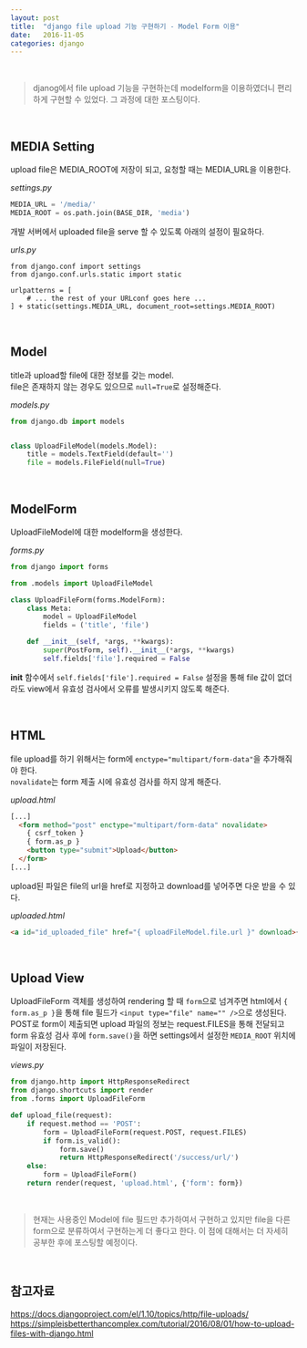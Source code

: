 ```yaml
---
layout: post
title:  "django file upload 기능 구현하기 - Model Form 이용"
date:   2016-11-05
categories: django
---
```


<br>  

> djanog에서 file upload 기능을 구현하는데 modelform을 이용하였더니 편리하게 구현할 수 있었다. 그 과정에 대한 포스팅이다.  

<br>  

## MEDIA Setting  

upload file은 MEDIA_ROOT에 저장이 되고, 요청할 때는 MEDIA_URL을 이용한다.  

_settings.py_  

```python
MEDIA_URL = '/media/'
MEDIA_ROOT = os.path.join(BASE_DIR, 'media')
```  

개발 서버에서 uploaded file을 serve 할 수 있도록 아래의 설정이 필요하다.  

_urls.py_  

```
from django.conf import settings
from django.conf.urls.static import static

urlpatterns = [
    # ... the rest of your URLconf goes here ...
] + static(settings.MEDIA_URL, document_root=settings.MEDIA_ROOT)
```  

<br>  

## Model   

title과 upload할 file에 대한 정보를 갖는 model.  
file은 존재하지 않는 경우도 있으므로 `null=True`로 설정해준다.  

_models.py_  

```python
from django.db import models


class UploadFileModel(models.Model):
    title = models.TextField(default='')
    file = models.FileField(null=True)
```  

<br>  

## ModelForm  

UploadFileModel에 대한 modelform을 생성한다.  

_forms.py_  

```python
from django import forms

from .models import UploadFileModel

class UploadFileForm(forms.ModelForm):
    class Meta:
        model = UploadFileModel
        fields = ('title', 'file')

    def __init__(self, *args, **kwargs):
        super(PostForm, self).__init__(*args, **kwargs)
        self.fields['file'].required = False
```  

__init__ 함수에서 `self.fields['file'].required = False` 설정을 통해 file 값이 없더라도 view에서 유효성 검사에서 오류를 발생시키지 않도록 해준다.  

<br>  


## HTML  

file upload를 하기 위해서는 form에 `enctype="multipart/form-data"`을 추가해줘야 한다.  
`novalidate`는 form 제출 시에 유효성 검사를 하지 않게 해준다.  


_upload.html_  

```html
[...]
  <form method="post" enctype="multipart/form-data" novalidate>
    { csrf_token }
    { form.as_p }
    <button type="submit">Upload</button>
  </form>
[...]
```  

upload된 파일은 file의 url을 href로 지정하고 download를 넣어주면 다운 받을 수 있다.  

_uploaded.html_  

```html
<a id="id_uploaded_file" href="{ uploadFileModel.file.url }" download>{ uploadFileModel.file.name }</a>
```  

<br>  

## Upload View  

UploadFileForm 객체를 생성하여 rendering 할 때 `form`으로 넘겨주면 html에서 `{ form.as_p }`을 통해 file 필드가 `<input type="file" name="" />`으로 생성된다.  
POST로 form이 제출되면 upload 파일의 정보는 request.FILES을 통해 전달되고 form 유효성 검사 후에 `form.save()`을 하면 settings에서 설정한 `MEDIA_ROOT` 위치에 파일이 저장된다.  

_views.py_  

```python
from django.http import HttpResponseRedirect
from django.shortcuts import render
from .forms import UploadFileForm

def upload_file(request):
    if request.method == 'POST':
        form = UploadFileForm(request.POST, request.FILES)
        if form.is_valid():
            form.save()
            return HttpResponseRedirect('/success/url/')
    else:
        form = UploadFileForm()
    return render(request, 'upload.html', {'form': form})
```  

<br>  

> 현재는 사용중인 Model에 file 필드만 추가하여서 구현하고 있지만 file을 다른 form으로 분류하여서 구현하는게 더 좋다고 한다. 이 점에 대해서는 더 자세히 공부한 후에 포스팅할 예정이다.  

<br>   

## 참고자료  

<https://docs.djangoproject.com/el/1.10/topics/http/file-uploads/>
<https://simpleisbetterthancomplex.com/tutorial/2016/08/01/how-to-upload-files-with-django.html>
